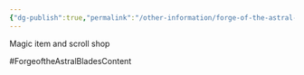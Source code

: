 ```yaml
---
{"dg-publish":true,"permalink":"/other-information/forge-of-the-astral-blades/locations/gateway-baazar/the-veiled-wares/","noteIcon":""}
---
```


Magic item and scroll shop

#ForgeoftheAstralBladesContent 